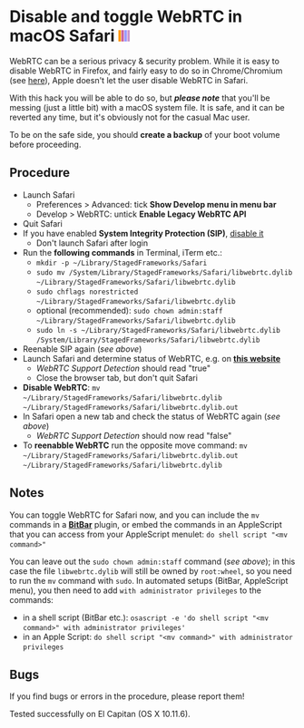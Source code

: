# Disable and toggle WebRTC in macOS Safari <img src="https://github.com/JayBrown/Disable-and-toggle-WebRTC-in-macOS-Safari/blob/master/img/jb-img.png" height="20px"/>

WebRTC can be a serious privacy & security problem. While it is easy to disable WebRTC in Firefox, and fairly easy to do so in Chrome/Chromium (see [here](https://www.privacytools.io/#webrtc)), Apple doesn't let the user disable WebRTC in Safari.

With this hack you will be able to do so, but **_please note_** that you'll be messing (just a little bit) with a macOS system file. It is safe, and it can be reverted any time, but it's obviously not for the casual Mac user.

To be on the safe side, you should **create a backup** of your boot volume before proceeding.

## Procedure
* Launch Safari
  * Preferences > Advanced: tick **Show Develop menu in menu bar**
  * Develop > WebRTC: untick **Enable Legacy WebRTC API**
* Quit Safari
* If you have enabled **System Integrity Protection (SIP)**, [disable it](https://www.imore.com/el-capitan-system-integrity-protection-helps-keep-malware-away)
  * Don't launch Safari after login
* Run the **following commands** in Terminal, iTerm etc.:
  * `mkdir -p ~/Library/StagedFrameworks/Safari`
  * `sudo mv /System/Library/StagedFrameworks/Safari/libwebrtc.dylib ~/Library/StagedFrameworks/Safari/libwebrtc.dylib`
  * `sudo chflags norestricted ~/Library/StagedFrameworks/Safari/libwebrtc.dylib`
  * optional (recommended): `sudo chown admin:staff ~/Library/StagedFrameworks/Safari/libwebrtc.dylib`
  * `sudo ln -s ~/Library/StagedFrameworks/Safari/libwebrtc.dylib /System/Library/StagedFrameworks/Safari/libwebrtc.dylib`
* Reenable SIP again (_see above_)
* Launch Safari and determine status of WebRTC, e.g. on **[this website](https://browserleaks.com/webrtc)**
  * _WebRTC Support Detection_ should read "true"
  * Close the browser tab, but don't quit Safari
* **Disable WebRTC**: `mv ~/Library/StagedFrameworks/Safari/libwebrtc.dylib ~/Library/StagedFrameworks/Safari/libwebrtc.dylib.out`
* In Safari open a new tab and check the status of WebRTC again (_see above_)
  * _WebRTC Support Detection_ should now read "false"
* To **reenabble WebRTC** run the opposite move command: `mv ~/Library/StagedFrameworks/Safari/libwebrtc.dylib.out ~/Library/StagedFrameworks/Safari/libwebrtc.dylib`

## Notes
You can toggle WebRTC for Safari now, and you can include the `mv` commands in a **[BitBar](https://github.com/matryer/bitbar)** plugin, or embed the commands in an AppleScript that you can access from your AppleScript menulet: `do shell script "<mv command>"`

You can leave out the `sudo chown admin:staff` command (_see above_); in this case the file `libwebrtc.dylib` will still be owned by `root:wheel`, so you need to run the `mv` command with `sudo`. In automated setups (BitBar, AppleScript menu), you then need to add `with administrator privileges` to the commands:

* in a shell script (BitBar etc.): `osascript -e 'do shell script "<mv command>" with administrator privileges'`
* in an Apple Script: `do shell script "<mv command>" with administrator privileges`

## Bugs
If you find bugs or errors in the procedure, please report them!

Tested successfully on El Capitan (OS X 10.11.6).
